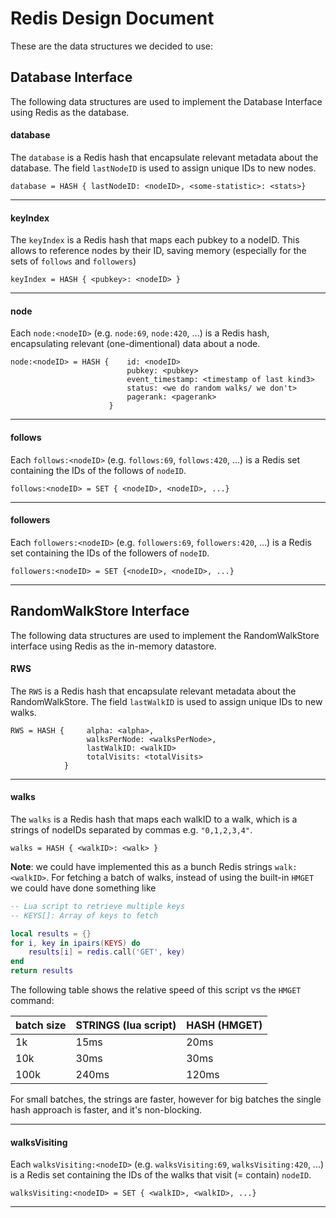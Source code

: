 # Redis Design Document

These are the data structures we decided to use:

## Database Interface

The following data structures are used to implement the Database Interface using Redis as the database.

#### database

The `database` is a Redis hash that encapsulate relevant metadata about the database.
The field `lastNodeID` is used to assign unique IDs to new nodes.

```
database = HASH { lastNodeID: <nodeID>, <some-statistic>: <stats>}
```

---

#### keyIndex

The `keyIndex` is a Redis hash that maps each pubkey to a nodeID. This allows to reference nodes by their ID, saving memory (especially for  the sets of `follows` and `followers`)

```
keyIndex = HASH { <pubkey>: <nodeID> }
```

---

#### node

Each `node:<nodeID>` (e.g. `node:69`, `node:420`, ...) is a Redis hash, encapsulating relevant (one-dimentional) data about a node.

```
node:<nodeID> = HASH {    id: <nodeID>
                          pubkey: <pubkey>
                          event_timestamp: <timestamp of last kind3>
                          status: <we do random walks/ we don't>
                          pagerank: <pagerank>
                      } 
```

---

#### follows

Each `follows:<nodeID>` (e.g. `follows:69`, `follows:420`, ...) is a Redis set containing the IDs of the follows of `nodeID`.

```
follows:<nodeID> = SET { <nodeID>, <nodeID>, ...}
```

---

#### followers

Each `followers:<nodeID>` (e.g. `followers:69`, `followers:420`, ...) is a Redis set containing the IDs of the followers of `nodeID`.

```
followers:<nodeID> = SET {<nodeID>, <nodeID>, ...}
```

---

## RandomWalkStore Interface

The following data structures are used to implement the RandomWalkStore interface using Redis as the in-memory datastore.

#### RWS

The `RWS` is a Redis hash that encapsulate relevant metadata about the RandomWalkStore. The field `lastWalkID` is used to assign unique IDs to new walks.

```
RWS = HASH {     alpha: <alpha>,
                 walksPerNode: <walksPerNode>,
                 lastWalkID: <walkID>
                 totalVisits: <totalVisits>
            }
```

---

#### walks

The `walks` is a Redis hash that maps each walkID to a walk, which is a strings of nodeIDs separated by commas e.g.  `"0,1,2,3,4"`.

```
walks = HASH { <walkID>: <walk> }
```

**Note**: we could have implemented this as a bunch Redis strings `walk:<walkID>`.
For fetching a batch of walks, instead of using the built-in `HMGET` we could have done something like

```lua
-- Lua script to retrieve multiple keys
-- KEYS[]: Array of keys to fetch

local results = {}
for i, key in ipairs(KEYS) do
    results[i] = redis.call('GET', key)
end
return results
```

The following table shows the relative speed of this script vs the `HMGET` command:

| batch size | STRINGS (lua script) | HASH (HMGET) |
| ---------- | -------------------- | ------------ |
| 1k         | 15ms                 | 20ms         |
| 10k        | 30ms                 | 30ms         |
| 100k       | 240ms                | 120ms        |

For small batches, the strings are faster, however for big batches the single hash approach is faster, and it's non-blocking.

---

#### walksVisiting

Each `walksVisiting:<nodeID>` (e.g. `walksVisiting:69`, `walksVisiting:420`, ...) is a Redis set containing the IDs of the walks that visit (= contain) `nodeID`.

```
walksVisiting:<nodeID> = SET { <walkID>, <walkID>, ...}
```

---


